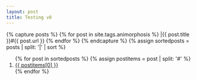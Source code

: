 ```yaml
---
layout: post
title: Testing v8
---
```


{% capture posts %}
  {% for post in site.tags.animorphosis %}
    |{{ post.title }}#{{ post.url }}
  {% endfor %}
{% endcapture %}
{% assign sortedposts = posts | split: '|' | sort %}
<ol>
{% for post in sortedposts %}
{% assign postitems = post | split: '#' %}
    <a href={{ postitems[1] }}"><li> {{ postitems[0] }} </li>
</a>
{% endfor %}
</ol>
